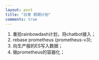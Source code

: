 ```yaml
---
layout: post
title: "日常 假期计划"
comments: true
---
```

1. 重拾rainbowdash计划，将chatbot接入；
2. rebase prometheus (prometheus-v3);
3. 向生产服的ES写入数据；
4. 做prometheus的容器化；